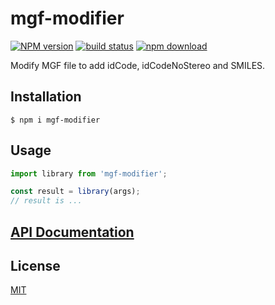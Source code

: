 # mgf-modifier

[![NPM version][npm-image]][npm-url]
[![build status][ci-image]][ci-url]
[![npm download][download-image]][download-url]

Modify MGF file to add idCode, idCodeNoStereo and SMILES.

## Installation

`$ npm i mgf-modifier`

## Usage

```js
import library from 'mgf-modifier';

const result = library(args);
// result is ...
```

## [API Documentation](https://cheminfo.github.io/mgf-modifier/)

## License

[MIT](./LICENSE)

[npm-image]: https://img.shields.io/npm/v/mgf-modifier.svg
[npm-url]: https://www.npmjs.com/package/mgf-modifier
[ci-image]: https://github.com/cheminfo/mgf-modifier/workflows/Node.js%20CI/badge.svg?branch=master
[ci-url]: https://github.com/cheminfo/mgf-modifier/actions?query=workflow%3A%22Node.js+CI%22
[download-image]: https://img.shields.io/npm/dm/mgf-modifier.svg
[download-url]: https://www.npmjs.com/package/mgf-modifier
